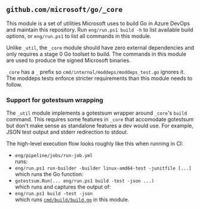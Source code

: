 ## `github.com/microsoft/go/_core`

This module is a set of utilities Microsoft uses to build Go in Azure DevOps and
maintain this repository. Run `eng/run.ps1 build -h` to list available build
options, or `eng/run.ps1` to list all commands in this module.

Unlike `_util`, the `_core` module should have zero external dependencies and
only requires a stage 0 Go toolset to build. The commands in this module are
used to produce the signed Microsoft binaries.

`_core` has a `_` prefix so `cmd/internal/moddeps/moddeps_test.go` ignores it.
The moddeps tests enforce stricter requirements than this module needs to
follow.

### Support for gotestsum wrapping
The `_util` module implements a gotestsum wrapper around `_core`'s `build`
command. This requires some features in `_core` that accomodate gotestsum but
don't make sense as standalone features a dev would use. For example, JSON test
output and stderr redirection to stdout.

The high-level execution flow looks roughly like this when running in CI:

* `eng/pipeline/jobs/run-job.yml`  
  runs:
* `eng/run.ps1 run-builder -builder linux-amd64-test -junitfile [...]`  
  which runs the Go function:
* `gotestsum.Run(... eng/run.ps1 build -test -json ...)`  
  which runs and captures the output of:
* `eng/run.ps1 build -test -json`  
  which runs [`cmd/build/build.go`](cmd/build/build.go) in this module.


